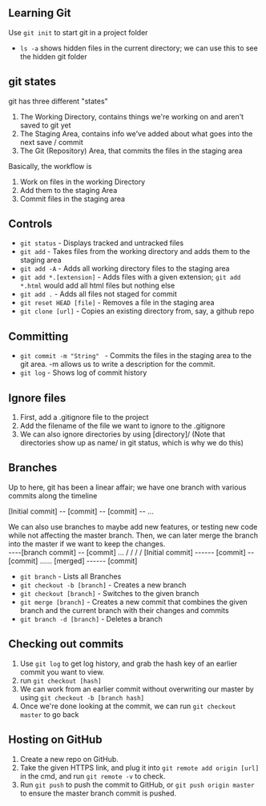 ## Learning Git

Use `git init` to start git in a project folder
  * `ls -a` shows hidden files in the current directory; we can use this to see the hidden git folder

## git states

git has three different "states"
  1. The Working Directory, contains things we're working on and aren't saved to git yet
  2. The Staging Area, contains info we've added about what goes into the next save / commit
  3. The Git (Repository) Area, that commits the files in the staging area

Basically, the workflow is
  1. Work on files in the working Directory
  2. Add them to the staging Area
  3. Commit files in the staging area

## Controls

* `git status` - Displays tracked and untracked files
* `git add` - Takes files from the working directory and adds them to the staging area
* `git add -A` - Adds all working directory files to the staging area
* `git add *.[extension]` - Adds files with a given extension; `git add *.html` would add all html files but nothing else
* `git add .` - Adds all files not staged for commit
* `git reset HEAD [file]` - Removes a file in the staging area
* `git clone [url]` - Copies an existing directory from, say, a github repo

## Committing

* `git commit -m "String" ` - Commits the files in the staging area to the git area. -m allows us to write a description for the commit.
* `git log` - Shows log of commit history

## Ignore files
  1. First, add a .gitignore file to the project
  2. Add the filename of the file we want to ignore to the .gitignore
  3. We can also ignore directories by using [directory]/ (Note that directories show up as name/ in git status, which is why we do this)

## Branches

Up to here, git has been a linear affair; we have one branch with various commits along the timeline

[Initial commit] -- [commit] -- [commit] -- ...

We can also use branches to maybe add new features, or testing new code while not affecting the master branch. Then, we can later merge the branch into the master if we want to keep the changes.    
                            ----[branch commit] -- [commit] ...
                           /                                  /
                          /                                  /
[Initial commit] ------ [commit] -- [commit] ......  [merged] ------ [commit]

* `git branch` - Lists all Branches
* `git checkout -b [branch]` - Creates a new branch
* `git checkout [branch]` - Switches to the given branch
* `git merge [branch]` - Creates a new commit that combines the given branch and the current branch with their changes and commits
* `git branch -d [branch]` - Deletes a branch

## Checking out commits

1. Use `git log` to get log history, and grab the hash key of an earlier commit you want to view.
2. run `git checkout [hash]`
3. We can work from an earlier commit without overwriting our master by using `git checkout -b [branch hash]`
4. Once we're done looking at the commit, we can run `git checkout master` to go back

## Hosting on GitHub

1. Create a new repo on GitHub.
2. Take the given HTTPS link, and plug it into `git remote add origin [url]` in the cmd, and run `git remote -v` to check.
3. Run `git push` to push the commit to GitHub, or `git push origin master` to ensure the master branch commit is pushed.
